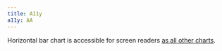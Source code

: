 ```yaml
---
title: A11y
a11y: AA
---
```


Horizontal bar chart is accessible for screen readers [as all other charts](/data-display/d3-chart/d3-chart-a11y).
